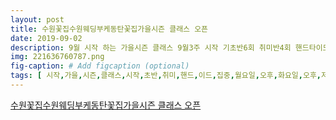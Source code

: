 ```yaml
---
layout: post
title: 수원꽃집수원웨딩부케동탄꽃집가을시즌 클래스 오픈
date: 2019-09-02
description: 9월 시작 하는 가을시즌 클래스 9월3주 시작 기초반6회 취미반4회 핸드타이드집중반4회 월요일 오후 3시 화요일 오후 1시 저녁 6시30분 목요일 오전 11시 토요일 오후 1시30분4시 수업 수강신청 
img: 221636760787.png
fig-caption: # Add figcaption (optional)
tags: [ 시작,가을,시즌,클래스,시작,초반,취미,핸드,이드,집중,월요일,오후,화요일,오후,저녁,목요일,오전,토요일,오후,수업,수강신청,문의,희망,수업,요일,시간,정해,문의,주시,상담,원데이,클래스,강희,망일,기준,최소,미리,문의,타임,선착순,마감,클래스,소규모,진행,선착순,마감,이상일,경우,프라이,클래스,진행,일부,수업,시작,시간,약간,조율,가능,클래스,인원,최대,수업,등록,내용,커리큘럼,대해,매장,전화,카톡,주시,답변 ]
---
```

[수원꽃집수원웨딩부케동탄꽃집가을시즌 클래스 오픈](https://blog.naver.com/flower_among?Redirect=Log&logNo=221636760787)